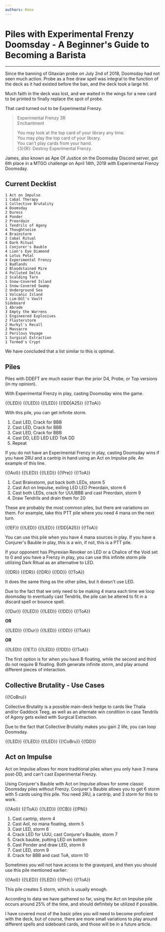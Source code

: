 ```yaml
---
authors: Knox
---
```


# Piles with Experimental Frenzy Doomsday - A Beginner's Guide to Becoming a Barista

---

Since the banning of Gitaxian probe on July 2nd of 2018, Doomsday had not seen
much action. Probe as a free draw spell was integral to the function of the deck
as it had existed before the ban, and the deck took a large hit.

Much faith in the deck was lost, and we waited in the wings for a new card to be
printed to finally replace the spot of probe.

That card turned out to be Experimental Frenzy.

> Experimental Frenzy 3R  
> Enchantment
>
> You may look at the top card of your library any time.  
> You may play the top card of your library.  
> You can’t play cards from your hand.  
> {3}{R}: Destroy Experimental Frenzy.

James, also known as Ape Of Justice on the Doomsday Discord server, got 6th
place in a MTGO challenge on April 14th, 2019 with Experimental Frenzy Doomsday.

## Current Decklist

```
1 Act on Impulse
1 Cabal Therapy
1 Collective Brutality
4 Doomsday
2 Duress
4 Ponder
2 Preordain
1 Tendrils of Agony
4 Thoughtseize
4 Brainstorm
2 Cabal Ritual
4 Dark Ritual
1 Conjurer's Bauble
4 Lion's Eye Diamond
4 Lotus Petal
4 Experimental Frenzy
1 Badlands
2 Bloodstained Mire
4 Polluted Delta
2 Scalding Tarn
1 Snow-Covered Island
1 Snow-Covered Swamp
2 Underground Sea
1 Volcanic Island
3 Lim-Dûl's Vault
Sideboard
1 Abrade
3 Empty the Warrens
1 Engineered Explosives
2 Flusterstorm
2 Hurkyl's Recall
2 Massacre
2 Perilous Voyage
1 Surgical Extraction
1 Tormod's Crypt
```

We have concluded that a list similar to this is optimal.

## Piles

Piles with DDEFT are much easier than the prior D4, Probe, or Top versions (in
my opinion).

With Experimental Frenzy in play, casting Doomsday wins the game.

<pile>{{!LED}} {{!LED}} {{!LED}} {{!DD|A25}} {{!ToA}}</pile>

With this pile, you can get infinite storm.

1. Cast LED, Crack for BBB
2. Cast LED, Crack for BBB
3. Cast LED, Crack for BBB
4. Cast DD, LED LED LED ToA DD
5. Repeat

If you do not have an Experimental Frenzy in play, casting Doomsday wins if you
have 2RU and a cantrip in hand using an Act on Impulse pile. An example of this
line.

<pile>{{!AoI}} {{!LED}} {{!LED}} {{!Pre}} {{!ToA}}</pile>

1. Cast Brainstorm, put back both LEDs, storm 5
2. Cast Act on Impulse, exiling LED LED Preordain, storm 6
3. Cast both LEDs, crack for UUUBBB and cast Preordain, storm 9
4. Draw Tendrils and drain them for 20

These are probably the most common piles, but there are variations on them. For
example, take this PTT pile where you need 4 mana on the next turn.

<pile>{{!EF}} {{!LED}} {{!LED}} {{!DD|A25}} {{!ToA}}</pile>

You can use this pile when you have 4 mana sources in play. If you have a
Conjurer's Bauble in play, this is a win, if not, this is a PTT pile.

If your opponent has Phyrexian Revoker on LED or a Chalice of the Void set to 0
and you have a Frenzy in play, you can use this infinite storm pile utilizing
Dark Ritual as an alternative to LED.

<pile>{{!DR}} {{!DR}} {{!DR}} {{!DD}} {{!ToA}}</pile>

It does the same thing as the other piles, but it doesn't use LED.

Due to the fact that we only need to be making 4 mana each time we loop doomsday
to eventually cast Tendrils, the pile can be altered to fit in a discard spell
or bounce spell.

<pile>{{!Dur}} {{!LED}} {{!LED}} {{!DD}} {{!ToA}}</pile>

**OR**

<pile>{{!LED}} {{!Dur}} {{!LED}} {{!DD}} {{!ToA}}</pile>

**OR**

<pile>{{!LED}} {{!ET}} {{!LED}} {{!DD}} {{!ToA}}</pile>

The first option is for when you have B floating, while the second and third do
not require B floating. Both generate infinite storm, and play around different
pieces of interaction.

## Collective Brutality - Use Cases

{{!CoBru}}

Collective Brutality is a possible main-deck hedge to cards like Thalia and/or
Gaddock Teeg, as well as an alternate win condition in case Tendrils of Agony
gets exiled with Surgical Extraction.

Due to the fact that Collective Brutality makes you gain 2 life, you can loop
Doomsday.

<pile>{{!LED}} {{!LED}} {{!LED}} {{!CoBru}} {{!DD}}</pile>

## Act on Impulse

Act on Impulse allows for more traditional piles when you only have 3 mana
post-DD, and can't cast Experimental Frenzy.

Using Conjurer's Bauble with Act on Impulse allows for some classic Doomsday
piles without Frenzy. Conjurer's Bauble allows you to get 6 storm with 5 cards
using this pile. You need 2RU, a cantrip, and 3 storm for this to work.

<pile>{{!AoI}} {{!ToA}} {{!LED}} {{!CB}} {{!PN}}</pile>

1. Cast cantrip, storm 4
2. Cast AoI, no mana floating, storm 5
3. Cast LED, storm 6
4. Crack LED for UUU, cast Conjurer's Bauble, storm 7
5. Crack bauble, putting LED on bottom
6. Cast Ponder and draw LED, storm 8
7. Cast LED, storm 9
8. Crack for BBB and cast ToA, storm 10

Sometimes you will not have access to the graveyard, and then you should use
this pile mentioned earlier:

<pile>{{!AoI}} {{!LED}} {{!LED}} {{!Pre}} {{!ToA}}</pile>

This pile creates 5 storm, which is usually enough.

According to data we have gathered so far, using the Act on Impulse pile occurs
around 25% of the time, and should definitely be utilized if possible.

I have covered most of the basic piles you will need to become proficient with
the deck, but of course, there are more small variations to play around
different spells and sideboard cards, and those will be in a future article.
